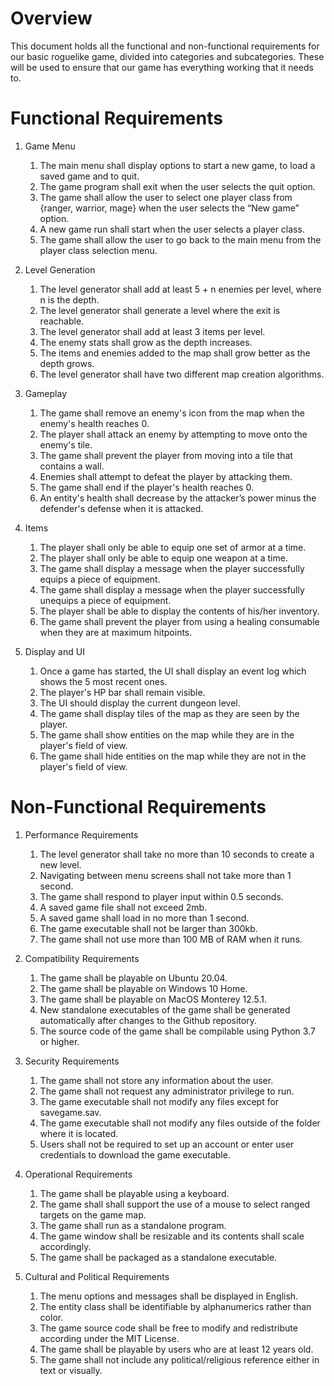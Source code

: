 # Overview

This document holds all the functional and non-functional requirements for our basic roguelike game, divided into categories and subcategories. These will be used to ensure that our game has everything working that it needs to.

# Functional Requirements

1. Game Menu
   1. The main menu shall display options to start a new game, to load a saved game and to quit.
   2. The game program shall exit when the user selects the quit option.
   3. The game shall allow the user to select one player class from {ranger, warrior, mage} when the user selects the “New game” option.
   4. A new game run shall start when the user selects a player class.
   5. The game shall allow the user to go back to the main menu from the player class selection menu.
  
2. Level Generation
   1. The level generator shall add at least 5 + n enemies per level, where n is the depth.
   2. The level generator shall generate a level where the exit is reachable.
   3. The level generator shall add at least 3 items per level.
   4. The enemy stats shall grow as the depth increases.
   5. The items and enemies added to the map shall grow better as the depth grows.
   6. The level generator shall have two different map creation algorithms.
   
3. Gameplay
   1. The game shall remove an enemy's icon from the map when the enemy's health reaches 0.
   2. The player shall attack an enemy by attempting to move onto the enemy's tile.
   4. The game shall prevent the player from moving into a tile that contains a wall.
   5. Enemies shall attempt to defeat the player by attacking them.
   6. The game shall end if the player's health reaches 0.
   7. An entity's health shall decrease by the attacker’s power minus the defender's defense when it is attacked.

4. Items
   1. The player shall only be able to equip one set of armor at a time.
   2. The player shall only be able to equip one weapon at a time.
   3. The game shall display a message when the player successfully equips a piece of equipment.
   4. The game shall display a message when the player successfully unequips a piece of equipment.
   5. The player shall be able to display the contents of his/her inventory.
   6. The game shall prevent the player from using a healing consumable when they are at maximum hitpoints.

5. Display and UI
   1. Once a game has started, the UI shall display an event log which shows the 5 most recent ones.
   2. The player's HP bar shall remain visible.
   3. The UI should display the current dungeon level.
   4. The game shall display tiles of the map as they are seen by the player.
   5. The game shall show entities on the map while they are in the player's field of view.
   6. The game shall hide entities on the map while they are not in the player's field of view.

# Non-Functional Requirements

1. Performance Requirements
   1. The level generator shall take no more than 10 seconds to create a new level.
   2. Navigating between menu screens shall not take more than 1 second.
   3. The game shall respond to player input within 0.5 seconds.
   4. A saved game file shall not exceed 2mb.
   5. A saved game shall load in no more than 1 second.
   6. The game executable shall not be larger than 300kb.
   7. The game shall not use more than 100 MB of RAM when it runs.

2. Compatibility Requirements
   1. The game shall be playable on Ubuntu 20.04.
   2. The game shall be playable on Windows 10 Home.
   3. The game shall be playable on MacOS Monterey 12.5.1.
   4. New standalone executables of the game shall be generated automatically after changes to the Github repository.
   5. The source code of the game shall be compilable using Python 3.7 or higher.

3. Security Requirements
   1. The game shall not store any information about the user.
   2. The game shall not request any administrator privilege to run.
   3. The game executable shall not modify any files except for savegame.sav.
   4. The game executable shall not modify any files outside of the folder where it is located.
   5. Users shall not be required to set up an account or enter user credentials to download the game executable.

4. Operational Requirements
   1. The game shall be playable using a keyboard.
   2. The game shall shall support the use of a mouse to select ranged targets on the game map.
   3. The game shall run as a standalone program.
   4. The game window shall be resizable and its contents shall scale accordingly.
   5. The game shall be packaged as a standalone executable.

5. Cultural and Political Requirements
   1. The menu options and messages shall be displayed in English.
   2. The entity class shall be identifiable by alphanumerics rather than color.
   3. The game source code shall be free to modify and redistribute according under the MIT License.
   4. The game shall be playable by users who are at least 12 years old.
   5. The game shall not include any political/religious reference either in text or visually.

